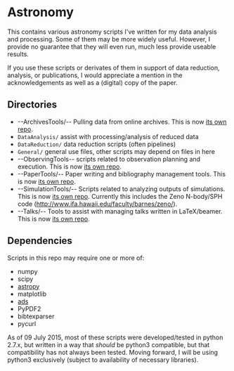 # Astronomy

This contains various astronomy scripts I've written for my data analysis and processing.
Some of them may be more widely useful.
However, I provide no guarantee that they will even run, much less provide useable results.

If you use these scripts or derivates of them in support of data reduction, analysis, or publications, I would appreciate a mention in the acknowledgements as well as a (digital) copy of the paper.

## Directories

* --ArchivesTools/--		Pulling data from online archives. This is now [its own repo](https://github.com/privong/ArchiveTools).
* `DataAnalysis/`		assist with processing/analysis of reduced data
* `DataReduction/`		data reduction scripts (often pipelines)
* `General/`		general use files, other scripts may depend on files in here
* --ObservingTools--		scripts related to observation planning and execution. This is now [its own repo](https://github.com/privong/ObservingTools).
* --PaperTools/--			Paper writing and bibliography management tools. This is now [its own repo](https://github.com/privong/PaperTools).
* --SimulationTools/--	Scripts related to analyzing outputs of simulations. This is now [its own repo](https://github.com/privong/SimulationTools). Currently this includes the Zeno N-body/SPH code (http://www.ifa.hawaii.edu/faculty/barnes/zeno/).
* --Talks/--			Tools to assist with managing talks written in LaTeX/beamer. This is now [its own repo](https://github.com/privong/TalkTools).

## Dependencies

Scripts in this repo may require one or more of:

* numpy
* scipy
* [astropy](http://www.astropy.org)
* matplotlib
* [ads](https://github.com/andycasey/ads)
* PyPDF2
* bibtexparser
* pycurl

As of 09 July 2015, most of these scripts were developed/tested in python 2.7.x, but written in a way that _should_ be python3 compatible, but that compatibility has not always been tested.
Moving forward, I will be using python3 exclusively (subject to availability of necessary libraries).
